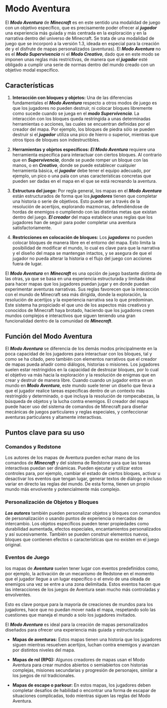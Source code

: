 # Modo Aventura

El ***Modo Aventura*** de ***Minecraft*** es en este sentido una modalidad de juego con un objetivo específico, que es precisamente poder ofrecer al ***jugador*** una experiencia más guiada y más centrada en la exploración y en la narrativa dentro del universo de Minecraft. Se trata de una modalidad de juego que se incorporó a la versión 1.3, ideada en especial para la creación de y el disfrute de mapas personalizados (aventuras). El ***Modo Aventura*** no es el ***Modo Supervivencia*** ni el ***Modo Creativo***, dado que en este modo se imponen unas reglas más restrictivas, de manera que el ***jugador*** esté obligado a cumplir una serie de normas dentro del mundo creado con un objetivo modal específico. 

## Características 

1.  **Interacción con bloques y objetos:**
Una de las diferencias fundamentales el ***Modo Aventura*** respecto a otros modos de juego es que los jugadores no pueden destruir, ni colocar bloques libremente como sucede cuando se juega en el ***modo Supervivencia***. La interacción con los bloques queda restringida a unas determinadas herramientas o acciones, las cuales se encuentran definidas por el creador del mapa. Por ejemplo, los bloques de piedra sólo se pueden destruir si el ***jugador*** utiliza una pico de hierro o superior, mientras que otros tipos de bloques son indestructibles.

2. **Herramientas y objetos específicos:**
***El Modo Aventura*** requiere una herramienta específica para interactuar con ciertos bloques. Al contrario que en ***Supervivencia***, donde se puede romper un bloque con las manos, o en ***Creativo***, donde se puede establecer cualquier herramienta básica, el ***jugador*** debe tener el equipo adecuado, por ejemplo, un pico o una pala con unas características concretas que pueden ser dadas en el mapa en el que se está recreando la aventura.

3. **Estructura del juego:**
Por regla general, los mapas en el ***Modo Aventura*** están estructurados de forma que los ***jugadores*** tienen que completar una historia o serie de objetivos. Esto puede ser a través de la resolución de acertijos, explorando mazmorras, defendiéndose de hordas de enemigos o cumpliendo con las distintas metas que existan dentro del juego. ***El creador*** del mapa establece unas reglas que los jugadores han de seguir para poder completar una aventura satisfactoriamente.

4. **Restricciones en colocación de bloques:**
Los ***jugadores*** no pueden colocar bloques de manera libre en el entorno del mapa. Esto limita la posibilidad de modificar el mundo, lo cual es clave para que la narrativa y el diseño del mapa se mantengan intactos, y se asegura de que el jugador no pueda alterar la historia o el flujo del juego con acciones fuera de lugar.

El ***Modo Aventura*** en ***Minecraft*** es una opción de juego bastante distinta de las otras, ya que se basa en una experiencia estructurada y limitada ideal para hacer mapas que los jugadores puedan jugar y en donde puedan experimentar aventuras narrativas. Sus reglas favorecen que la interacción con el mundo de Minecraft sea más dirigida, donde la exploración, la resolución de acertijos y la experiencia narrativa sea lo que predominan. Este sistema ha propiciado el que uno de los aspectos más creativos y conocidos de Minecraft haya brotado, haciendo que los jugadores creen mundos complejos e interactivos que siguen teniendo una gran funcionalidad dentro de la comunidad de ***Minecraft***. 

## Función del Modo Aventura

El ***Modo Aventura*** se diferencia de los demás modos principalmente en la poca capacidad de los jugadores para interactuar con los bloques, tal y como se ha citado, pero también con elementos narrativos que el creador de mapas pueda añadir como diálogos, historias o misiones. Los jugadores suelen estar restringidos en la capacidad de destrozar bloques, por lo cual el objetivo va más hacia la exploración y la resolución de enigmas que en crear y destruir de manera libre. 
Cuando cuando un jugador entra en un mundo en ***Modo Aventura***, este mundo suele tener un diseño que lleva a que el jugador realice tareas específicas dentro de un contexto más restringido y determinado, o que incluya la resolución de rompecabezas, la búsqueda de objetos y la lucha contra enemigos. El creador del mapa puede hacer uso del sistema de comandos de Minecraft para diseñar mecánicas de juegos particulares y reglas especiales, y confeccionar aventuras particulares y altamente interactivas.

## Puntos clave para su uso

### Comandos y Redstone
Los autores de los mapas de Aventura pueden echar mano de los comandos de ***Minecraft*** y del sistema de Redstone para que las tareas interactivas puedan ser dinámicas. Pueden ejecutar y utilizar estos controles para, por ejemplo, cambiar el estado de ciertos bloques, activar u desactivar los eventos que tengan lugar, generar textos de diálogo e incluso variar en directo las reglas del mundo. De esta forma, tienen un propio mundo más envolvente y potencialmente más complejo.

### Personalización de Objetos y Bloques
***Los autores*** también pueden personalizar objetos y bloques con comandos de personalización o usando puntos de experiencia o mercados de intercambio. Los objetos específicos pueden tener propiedades como durabilidad aumentada, efectos especiales, encantamientos personalizados y así sucesivamente. También se pueden construir elementos nuevos, bloques que contienen efectos o características que no existen en el juego original.

### Eventos de Juego
los mapas de ***Aventura*** suelen tener lugar con eventos predefinidos como, por ejemplo, la activación de un mecanismo de Redstone en el momento que el jugador llegue a un lugar específico o el envío de una oleada de enemigos una vez se entre a una zona delimitada. Estos eventos hacen que las interacciones de los juegos de Aventura sean mucho más controladas y envolventes.

Esto es clave porque para la mayoría de creaciones de mundos para los jugadores, hace que no puedan mover nada el mapa, respetando solo las cuestiones que maneja el mundo a solo los jugadores invitados.

El ***Modo Aventura*** es ideal para la creación de mapas personalizados diseñados para ofrecer una experiencia más guiada y estructurada:

- **Mapas de aventuras:** Estos mapas tienen una historia que los jugadores siguen mientras resuelven acertijos, luchan contra enemigos y avanzan por distintos niveles del mapa.

- **Mapas de rol (RPG):** Algunos creadores de mapas usan el Modo Aventura para crear mundos abiertos o semiabiertos con historias complejas, misiones secundarias y progresión de personajes, similar a los juegos de rol tradicionales.

- **Mapas de escape o parkour:** En estos mapas, los jugadores deben completar desafíos de habilidad o encontrar una forma de escapar de situaciones complicadas, todo mientras siguen las reglas del Modo Aventura.
